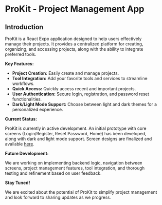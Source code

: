 # ProKit - Project Management App

## Introduction

ProKit is a React Expo application designed to help users effectively manage their projects. It provides a centralized platform for creating, organizing, and accessing projects, along with the ability to integrate preferred tools. 

**Key Features:**

* **Project Creation:** Easily create and manage projects.
* **Tool Integration:** Add your favorite tools and services to streamline workflows.
* **Quick Access:** Quickly access recent and important projects.
* **User Authentication:** Secure login, registration, and password reset functionalities.
* **Dark/Light Mode Support:** Choose between light and dark themes for a personalized experience.

**Current Status:**

ProKit is currently in active development. An initial prototype with core screens (Login/Register, Reset Password, Home) has been developed, along with dark and light mode support. Screen designs are finalized and available [here](https://drive.google.com/drive/folders/1CO7LIBbLZPPOlP4cvtBrr8WZoi5A3fbr?usp=drive_link).

**Future Development:**

We are working on implementing backend logic, navigation between screens, project management features, tool integration, and thorough testing and refinement based on user feedback.

**Stay Tuned!**

We are excited about the potential of ProKit to simplify project management and look forward to sharing updates as we progress.
